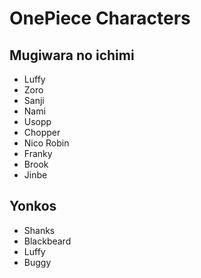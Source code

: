 # OnePiece Characters

## Mugiwara no ichimi
-  Luffy
-  Zoro
-  Sanji
-  Nami
-  Usopp
-  Chopper
-  Nico Robin
-  Franky
-  Brook
-  Jinbe


## Yonkos
-  Shanks
-  Blackbeard
-  Luffy
-  Buggy
